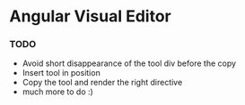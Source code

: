 # Angular Visual Editor

### TODO
* Avoid short disappearance of the tool div before the copy
* Insert tool in position
* Copy the tool and render the right directive
* much more to do :)
